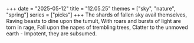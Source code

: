 +++
date = "2025-05-12"
title = "12.05.25"
themes = ["sky", "nature", "spring"]
series = ["picks"]
+++
The shards of fallen sky avail themselves,
Raving beasts to dine upon the tumult,
With roars and bursts of light are torn in rage,
Fall upon the napes of trembling trees,
Clatter to the unmoved earth - 
Impotent, they are subsumed.
